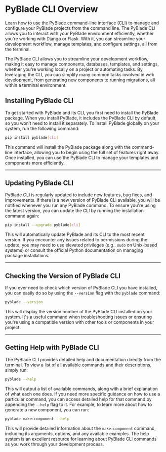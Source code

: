 # PyBlade CLI Overview

Learn how to use the PyBlade command-line interface (CLI) to manage and configure your PyBlade projects from the command line. The PyBlade CLI allows you to interact with your PyBlade environment efficiently, whether you're working with Django or Flask. With it, you can streamline your development workflow, manage templates, and configure settings, all from the terminal.

The PyBlade CLI allows you to streamline your development workflow, making it easy to manage components, databases, templates, and settings, whether you're working locally on a project or automating tasks. By leveraging the CLI, you can simplify many common tasks involved in web development, from generating new components to running migrations, all within a terminal environment.


    
## Installing PyBlade CLI

To get started with PyBlade and its CLI, you first need to install the PyBlade package. When you install PyBlade, it includes the PyBlade CLI by default, so you won’t need to install it separately. To install PyBlade globally on your system, run the following command:

```bash
pip install pyblade[cli]
```

This command will install the PyBlade package along with the command-line interface, allowing you to begin using the full set of features right away. Once installed, you can use the PyBlade CLI to manage your templates and components more efficiently.

---

## Updating PyBlade CLI

PyBlade CLI is regularly updated to include new features, bug fixes, and improvements. If there is a new version of PyBlade CLI available, you will be notified whenever you run any PyBlade command. To ensure you're using the latest version, you can update the CLI by running the installation command again:

```bash
pip install --upgrade pyblade[cli]
```

This will automatically update PyBlade and its CLI to the most recent version. If you encounter any issues related to permissions during the update, you may need to use elevated privileges (e.g., `sudo` on Unix-based systems) or consult the official Python documentation on managing package installations.

---

## Checking the Version of PyBlade CLI

If you ever need to check which version of PyBlade CLI you have installed, you can easily do so by using the `--version` flag with the `pyblade` command:

```bash
pyblade --version
```

This will display the version number of the PyBlade CLI installed on your system. It's a useful command when troubleshooting issues or ensuring you're using a compatible version with other tools or components in your project.

---

## Getting Help with PyBlade CLI

The PyBlade CLI provides detailed help and documentation directly from the terminal. To view a list of all available commands and their descriptions, simply run:

```bash
pyblade --help
```

This will output a list of available commands, along with a brief explanation of what each one does. If you need more specific guidance on how to use a particular command, you can access detailed help for that command by appending the `--help` flag to it. For example, to learn more about how to generate a new component, you can run:

```bash
pyblade make:component --help
```

This will provide detailed information about the `make:component` command, including its arguments, options, and any available examples. The help system is an excellent resource for learning about PyBlade CLI commands as you work through your development process.


